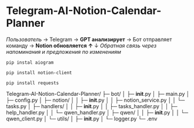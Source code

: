 # Telegram-AI-Notion-Calendar-Planner

*Пользователь* -> Telegram -> **GPT анализирует** -> Бот отправляет команду -> **Notion обновляется**
                                        **↑**                                                                                        ↓
                             *Обратная связь через напоминания и предложения по изменениям*

`pip instal aiogram`

`pip install notion-client`

`pip install requests`

Telegram-AI-Notion-Calendar-Planner/
├─ bot/
│  ├─ __init__.py
│  ├─ main.py
│  ├─ config.py
│  ├─ notion/
│  │  ├─ __init__.py
│  │  ├─ notion_service.py
│  │  └─ tasks.py
│  ├─ handlers/
│  │  ├─ __init__.py
│  │  ├─ tasks_handler.py
│  │  ├─ help_handler.py
│  │  └─ qwen_handler.py
│  ├─ qwen/
│  │  ├─ __init__.py
│  │  └─ qwen_client.py
│  └─ utils/
│      ├─ __init__.py
│      └─ logger.py
└─ .env
